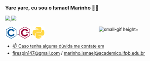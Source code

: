 <link rel="stylesheet" href="https://cdn.jsdelivr.net/gh/devicons/devicon@v2.13.0/devicon.min.css">

### Yare yare, eu sou o Ismael Marinho 🐱‍👤
 <div>
  <a href="https://github.com/smalljooj">
  <img height="180em" src="https://github-readme-stats.vercel.app/api?username=smalljooj&show_icons=true&theme=gruvbox&include_all_commits=true&count_private=true"/>
  <img height="180em" src="https://github-readme-stats.vercel.app/api/top-langs/?username=smalljooj&layout=compact&langs_count=7&theme=gruvbox"/>
</div>
  
<div style="display: inline_block"><br>
  <img align="center" alt="small-C height="30" width="40" src="https://github.com/devicons/devicon/blob/master/icons/c/c-line.svg">
  <img align="center" alt="small-C++ height="30" width="40" src="https://github.com/devicons/devicon/blob/master/icons/cplusplus/cplusplus-line.svg">
  <img align="center" alt="small-C height="30" width="40" src="https://github.com/devicons/devicon/blob/master/icons/python/python-plain.svg">
<img align="right" alt="small-gif height="300" width="200" src="https://mir-s3-cdn-cf.behance.net/project_modules/disp/a444f336714977.573119858ca7f.gif">                                                                                                                           
</div>
  
- 📫 Caso tenha alguma dúvida me contate em
- firespin147@gmail.com / marinho.ismael@academico.ifpb.edu.br 

